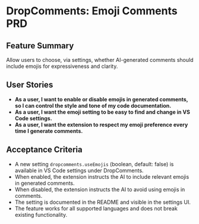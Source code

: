 # DropComments: Emoji Comments PRD

## Feature Summary
Allow users to choose, via settings, whether AI-generated comments should include emojis for expressiveness and clarity.

## User Stories
- **As a user, I want to enable or disable emojis in generated comments, so I can control the style and tone of my code documentation.**
- **As a user, I want the emoji setting to be easy to find and change in VS Code settings.**
- **As a user, I want the extension to respect my emoji preference every time I generate comments.**

## Acceptance Criteria
- A new setting `dropcomments.useEmojis` (boolean, default: false) is available in VS Code settings under DropComments.
- When enabled, the extension instructs the AI to include relevant emojis in generated comments.
- When disabled, the extension instructs the AI to avoid using emojis in comments.
- The setting is documented in the README and visible in the settings UI.
- The feature works for all supported languages and does not break existing functionality.
